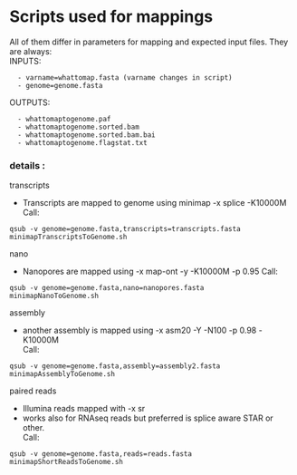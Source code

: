 # Scripts used for mappings  

All of them differ in parameters for mapping and expected input files. They are always:  
INPUTS: 
```
  - varname=whattomap.fasta (varname changes in script)  
  - genome=genome.fasta  
```
OUTPUTS:  
```
  - whattomaptogenome.paf  
  - whattomaptogenome.sorted.bam  
  - whattomaptogenome.sorted.bam.bai  
  - whattomaptogenome.flagstat.txt  
```

### details :   

transcripts  
  - Transcripts are mapped to genome using minimap -x splice -K10000M 
Call: 
```
qsub -v genome=genome.fasta,transcripts=transcripts.fasta minimapTranscriptsToGenome.sh  
```

nano  
  - Nanopores are mapped using -x map-ont -y -K10000M -p 0.95 
Call: 
```
qsub -v genome=genome.fasta,nano=nanopores.fasta minimapNanoToGenome.sh  
```
assembly  
  - another assembly is mapped using -x asm20 -Y -N100 -p 0.98 -K10000M  
Call: 
```
qsub -v genome=genome.fasta,assembly=assembly2.fasta minimapAssemblyToGenome.sh  
```

paired reads 
  - Illumina reads mapped with -x sr  
  - works also for RNAseq reads but preferred is splice aware STAR or other.  
Call: 
```
qsub -v genome=genome.fasta,reads=reads.fasta minimapShortReadsToGenome.sh  
```



